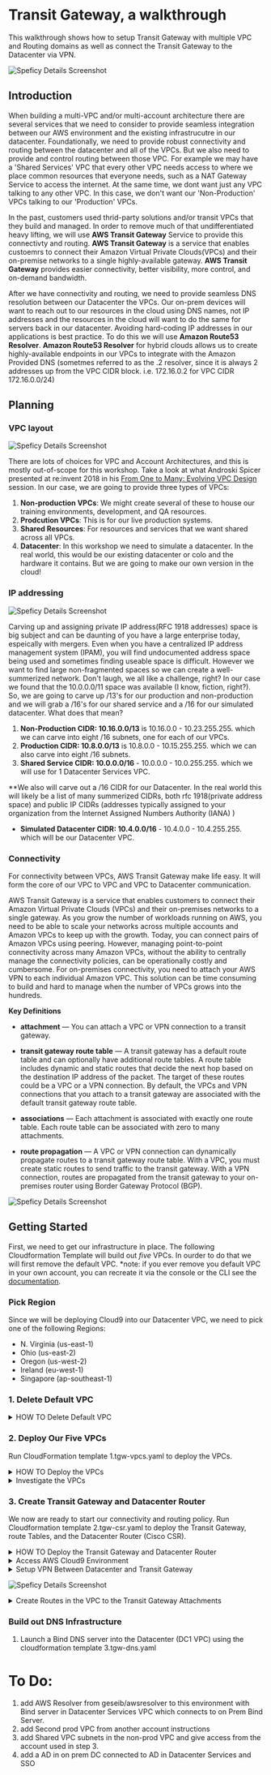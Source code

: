 # Transit Gateway, a walkthrough

This walkthrough shows how to setup Transit Gateway with multiple VPC and Routing domains as well as connect the Transit Gateway to the Datacenter via VPN.

![Speficy Details Screenshot](./images/hybrid-tgw-diagram.png)

## Introduction

When building a multi-VPC and/or multi-account architecture there are several services that we need to consider to provide seamless integration between our AWS environment and the existing infrastrucutre in our datacenter.
Foundationally, we need to provide robust connectivity and routing between the datacenter and all of the VPCs. But we also need to provide and control routing between those VPC. For example we may have a 'Shared Services' VPC that every other VPC needs access to where we place common resources that everyone needs, such as a NAT Gateway Service to access the internet. At the same time, we dont want just any VPC talking to any other VPC. In this case, we don't want our 'Non-Production' VPCs talking to our 'Production' VPCs.

In the past, customers used thrid-party solutions and/or transit VPCs that they build and managed. In order to remove much of that undifferentiated heavy lifting, we will use **AWS Transit Gateway** Service to provide this connectivty and routing. **AWS Transit Gateway** is a service that enables custoemrs to connect their Amazon Virtual Private Clouds(VPCs) and their on-premise networks to a single highly-available gateway. **AWS Transit Gateway** provides easier connectivity, better visibility, more control, and on-demand bandwidth.

After we have connectivity and routing, we need to provide seamless DNS resolution between our Datacenter the VPCs. Our on-prem devices will want to reach out to our resources in the cloud using DNS names, not IP addresses and the resources in the cloud will want to do the same for servers back in our datacenter. Avoiding hard-coding IP addresses in our applications is best practice. To do this we will use **Amazon Route53 Resolver**. **Amazon Route53 Resolver** for hybrid clouds allows us to create highly-available endpoints in our VPCs to integrate with the Amazon Provided DNS (sometmes referred to as the .2 resolver, since it is always 2 addresses up from the VPC CIDR block. i.e. 172.16.0.2 for VPC CIDR 172.16.0.0/24)

## Planning

### VPC layout

![Speficy Details Screenshot](./images/hybrid-vpcs-diagram.png)

There are lots of choices for VPC and Account Architectures, and this is mostly out-of-scope for this workshop. Take a look at what Androski Spicer presented at re:invent 2018 in his [From One to Many: Evolving VPC Design](https://www.youtube.com/watch?v=8K7GZFff_V0 "youtube video") session.
In our case, we are going to provide three types of VPCs:

1. **Non-production VPCs**: We might create several of these to house our training environments, development, and QA resources.
1. **Prodcution VPCs**: This is for our live production systems.
1. **Shared Resources**: For resources and services that we want shared across all VPCs.
1. **Datacenter**: In this workshop we need to simulate a datacenter. In the real world, this would be our existing datacenter or colo and the hardware it contains. But we are going to make our own version in the cloud!

### IP addressing

![Speficy Details Screenshot](./images/hybrid-subnets-diagram.png)

Carving up and assigning private IP address(RFC 1918 addresses) space is big subject and can be daunting of you have a large enterprise today, espeically with mergers. Even when you have a centralized IP address management system (IPAM), you will find undocumented address space being used and sometimes finding useable space is difficult. However we want to find large non-fragmented spaces so we can create a well-summerized network. Don't laugh, we all like a challenge, right?
In our case we found that the 10.0.0.0/11 space was available (I know, fiction, right?). So, we are going to carve up /13's for our production and non-production and we will grab a /16's for our shared service and a /16 for our simulated datacenter.
What does that mean?

1. **Non-Production CIDR: 10.16.0.0/13** is 10.16.0.0 - 10.23.255.255. which we can carve into eight /16 subnets, one for each of our VPCs.
1. **Production CIDR: 10.8.0.0/13** is 10.8.0.0 - 10.15.255.255. which we can also carve into eight /16 subnets.
1. **Shared Service CIDR: 10.0.0.0/16** - 10.0.0.0 - 10.0.255.255. which we will use for 1 Datacenter Services VPC.

\*\*We also will carve out a /16 CIDR for our Datacenter. In the real world this will likely be a list of many summerized CIDRs, both rfc 1918(private address space) and public IP CIDRs (addresses typically assigned to your organization from the Internet Assigned Numbers Authority (IANA) )

- **Simulated Datacenter CIDR: 10.4.0.0/16** - 10.4.0.0 - 10.4.255.255. which will be our Datacenter VPC.

### Connectivity

For connectivity between VPCs, AWS Transit Gateway make life easy. It will form the core of our VPC to VPC and VPC to Datacenter communication.

AWS Transit Gateway is a service that enables customers to connect their Amazon Virtual Private Clouds (VPCs) and their on-premises networks to a single gateway. As you grow the number of workloads running on AWS, you need to be able to scale your networks across multiple accounts and Amazon VPCs to keep up with the growth. Today, you can connect pairs of Amazon VPCs using peering. However, managing point-to-point connectivity across many Amazon VPCs, without the ability to centrally manage the connectivity policies, can be operationally costly and cumbersome. For on-premises connectivity, you need to attach your AWS VPN to each individual Amazon VPC. This solution can be time consuming to build and hard to manage when the number of VPCs grows into the hundreds.

**Key Definitions**

- **attachment** — You can attach a VPC or VPN connection to a transit gateway.

- **transit gateway route table** — A transit gateway has a default route table and can optionally have additional route tables. A route table includes dynamic and static routes that decide the next hop based on the destination IP address of the packet. The target of these routes could be a VPC or a VPN connection. By default, the VPCs and VPN connections that you attach to a transit gateway are associated with the default transit gateway route table.

- **associations** — Each attachment is associated with exactly one route table. Each route table can be associated with zero to many attachments.

- **route propagation** — A VPC or VPN connection can dynamically propagate routes to a transit gateway route table. With a VPC, you must create static routes to send traffic to the transit gateway. With a VPN connection, routes are propagated from the transit gateway to your on-premises router using Border Gateway Protocol (BGP).

![Speficy Details Screenshot](./images/hybrid-tgw-diagram.png)

## Getting Started

First, we need to get our infrastructure in place. The following Cloudformation Template will build out _five_ VPCs. In ourder to do that we will first remove the default VPC. \*note: if you ever remove you default VPC in your own account, you can recreate it via the console or the CLI see the [documentation](https://docs.aws.amazon.com/vpc/latest/userguide/default-vpc.html#create-default-vpc "AWS Default VPC Documentation").

### Pick Region

Since we will be deploying Cloud9 into our Datacenter VPC, we need to pick one of the following Regions:

- N. Virginia (us-east-1)
- Ohio (us-east-2)
- Oregon (us-west-2)
- Ireland (eu-west-1)
- Singapore (ap-southeast-1)

### 1. Delete Default VPC

<details>
<summary>HOW TO Delete Default VPC</summary><p>

1. In the AWS Management Console change to the region you plan to work in and change. This is in the upper right hand drop down menu.

1. In the AWS Management Console choose **Services** then select **VPC**.

1. From the left-hand menu select **Your VPCs**.

1. In the main panel, the checkbox next to only VPC (the default VPC) should be highlighted. You can verify this is the Default VPC by scrolling to the right. The _Default VPC_ column will be maked with **Yes**.

1. With our Default VPC checked select the **Actions** dropdown above it and select **Delete VPC**.

1. In the _Delete VPC_ Panel, check the box 'I Acknowledge that I want to delete my default VPC.' and click the **Delete VPC** button in the bottom right.

1. You should get a green highlighted Dialog stating 'The VPC was deleted' and you can click **Close**. _If it is red, then likely something is deployed into this VPC and you will have to remove those resources (could be EC2 instances, NAT Gateway, VPC endpoints, etc). You could also consider another region from the list above._

</p>
</details>

### 2. Deploy Our Five VPCs

Run CloudFormation template 1.tgw-vpcs.yaml to deploy the VPCs.

<details>
<summary>HOW TO Deploy the VPCs</summary><p>

1. In the AWS Management Console change to the region you are working in. This is in the upper right hand drop down menu.

1. In the AWS Management Console choose **Services** then select **CloudFormation**.

1. In the main panel select **Create Stack** in the upper right hand corner.<p>
   ![Create Stack button](./images/createStack.png)

1. Make sure **Template is ready** is selected from Prepare teplate options.

1. At the **Prerequisite - Prepare template** screen, for **template source** select **Upload a template file** and click **Choose file** from **Upload a Template file**. from your local files select **1.tgw-vpcs.yaml** and click **Open**.

1. Back at the **Prerequisite - Prepare template** screen, clcik **Next** in the lower right.

1. For the **Specify stack details** give the stack a name (be sure to record this, as you will need it later) and Select two Availability Zones (AZs) to deploy to. \*We will be deploying all of the VPCs in the same AZs, but that is not required. Click **Next**.
   ![Stack Parameters](./images/createStack-VPCparameters.png)

1. For **Configuration stack options** we dont need to change anything, so just click **Next** in the bottom right.

1. Scroll down to the bottom of the **Review name_of_youstack** and check the **I acknowledge that AWS CloudFormation might create IAM resources with custom names.** Click the **Create** button in the lower right.
   ![Create Stack](./images/createStack-VPCiam.png)

1. wait for the Stack to show **Create_Complete**.
   ![Stack Complete](./images/createStack-VPCComplete.png)

      </p>
      </details>

<details>
<summary>Investigate the VPCs</summary><p>

- Add steps to take a look at the Subnets, route tables, etc.
- Add steps for using session manager to access an EC2 instance. Talk about no Bastion etc.

</p>
</details>

### 3. Create Transit Gateway and Datacenter Router

We now are ready to start our connectivity and routing policy.
Run Cloudformation template 2.tgw-csr.yaml to deploy the Transit Gateway, route Tables, and the Datacenter Router (Cisco CSR).

<details>
<summary>HOW TO Deploy the Transit Gateway and Datacenter Router</summary><p>

1. In the AWS Management Console change to the region you are working in. This is in the upper right hand drop down menu.

1. In the AWS Management Console choose **Services** then select **EC2**.

1. From the left-hand menu select **Key Pairs**.

1. Click **Create Key Pair** in the main panel and give your new key a name. Click **Create**.

1. Save the keypair to your local machine for easy access later. \*note: We will need this key to access the Cisco CSR router that is in our Simulated Datacenter VPC\*\*.

1. In the AWS Management Console choose **Services** then select **Cloudformation**.

1. In the main panel select **Create Stack** in the upper right hand corner.<p>
   ![Create Stack button](./images/createStack.png)

1. Make sure **Template is ready** is selected from Prepare template options.

1. At the **Prerequisite - Prepare template** screen, for **template source** select **Upload a template file** and click **Choose file** from **Upload a Template file**. from your local files select **2.tgw-csr.yaml** and click **Open**.

1. Back at the **Prerequisite - Prepare template** screen, clcik **Next** in the lower right.

1. For the **Specify stack details** give the stack a name (compounded names work well. i.e. if the VPC stack abouve was named **TGW1** name this stack **TGW1-CSR**). and Select two Availability Zones (AZs) to deploy to. \*We will be deploying all of the VPCs in the same AZs, but that is not required. Click **Next**.
   ![Stack Parameters](./images/createStack-CSRparameters.png)

1. For **Configuration stack options** we dont need to change anything, so just click **Next** in the bottom right.

1. Scroll down to the bottom of the **Review name_of_youstack** and check the **I acknowledge the AWS CloudFormation might create IAM resourcfes with custom names.** Click the **Create** button in the lower right.
   ![Create Stack](./images/createStack-VPCiam.png)

1. wait for the Stack to show **Create_Complete**.
   ![Stack Complete](./images/createStack-CSRcomplete.png)

      </p>
      </details>

<details>
<summary>Access AWS Cloud9 Environment </summary><p>
- Add steps to take a look at the TGW, TGW route tables, TGW attachments.
- Add steps for accessing Cloud9.
1. In the AWS Management Console change to the region you are working in. This is in the upper right hand drop down menu.

1. In the AWS Management Console choose **Services** then select **Cloud9**.

1.From **Your Environments** page click the \*_Open IDE_ button on the Workshop Environment Box.
![Cloud 9 Environments](./images/cloud9-environments.png)

1. This will bring up the Cloud9 Console and download the github repo to your working folder.

1. From the **file** menu select **Upload Local Files...** and click **Select files** button, navigate to the key file you created earlier. _note: it should have a .pem extension_.
   ![Upload file to Cloud9](./images/cloud9-uploadfile.png)

1. In the main panelclick the + sign and launch a **New Terminal**. This is a bash shell on the Cloud9 Instance

1. move the key to the .ssh folder: mv _key_name_.pem ~/.ssh/.

1. secure the key file: chmod 400 ~/.ssh/_key_name_.pem

1.From another broswer tab, again navigate, Management Console choose **Services** then select **CloudFormation**.

1. From the EC2 Dashboard, select **Exports** in the left hand menu and find the export for ssh to the CSR: DC1-_stack-name_-CSR-VPC and copy the **Export value**
   ![ssh key and ssh to CSR](./images/cloudformation-csrssh.png)

1. Back on the **Cloud9** Browser tab paste this into the bash shell. Answer **yes** to the \*\*Are you sure you want to continue connectiong (yes/no)?

1. you now are connected to the Cisco CSR in the Datacenter VPC. We will be configuring the Cisco CSR.

1. Lets look at the Interfaces by typing a the #prompt: **show ip interface brief** or **sh ip int br** for short. You will see the GigabitEhternet1 which is the interface our ipsec tunnel were traverse.

1. Take a look at the route table on the CSR by typeing at the #prompt: **sh ip route**. You will see S\* 0.0.0.0/0 which is a static default route pointing to the 10.4.0.1 address. This is the local VPC router which will connect the Interface to the Internet Gateway and use an Elastic IP address (its the IP address you used in the SSH command above). This is a one-to-one mapping.

</p>
</details>

<details>
<summary>Setup VPN Between Datacenter and Transit Gateway</summary><p>
Ipsec tunnels can be setup over the internet or over Direct Connect (using a Public Virtual Interface). In this case we are connecting over the public backbone of AWS.
We will create two VPN tunnels from the Transit Gateway and connect them into a single instance of the Cisco CSR in the Datacenter. 
In a real production environment we would setup a second router for redundancy and for added bandwith setup multiple tunnels from each Cisco CSR (or whichever ipsec device you use). Each ipsec tunnel provides up to 1.25Gbps. This is called Equal cost multipath routing. On the AWS side, up to 50 parallel paths are supported. Many vendors support 4-8 ECMP paths, so check with your vendor)

1. In the AWS Management Console change to the region you are working in. This is in the upper right hand drop down menu.

1. In the AWS Management Console choose **Services** then select **VPC**.

1. From the menu on the left, Scroll down and select **Transit Gateway Attachments**.

1. You will see the VPC Attachments listed, but we want to add one to connect our Datacenter. Click the **Create Transit Gateway Attachment** button above the list.

1. Fill out the **Create Transit Gateway Attachment** form.

- **Transit Gateway ID** will have a name Tag matching your first Cloudformation Stack name.
- **Attachment Type** is **VPN**
- **Customer Gateway** (CGW) will be **Exisiting**. _note: the Cloudformation template created the CGW. it is the IP address of our Datacenter VPN device and in the lab matches the IP of the SSH command above._
- Leave **Routing options** set to **Dynamic(requires BGP)**. _note: BGP is required if you want traffic to balance across more than one VPN tunnel at a time (ECMP or Equal Cost Multipathing)_
- For **Inside IP CIDR for Tunnel 1** use **169.254.10.0/30** and **169.254.11.0/30** for CIDR.

- For **Pre-Shared Key for Tunnel 1** use **awsamazon**
- For **Inside IP CIDR for Tunnel 2** use **169.254.10.0/30** and **169.254.11.0/30** for CIDR.
- For **Pre-Shared Key for Tunnel 2** use **awsamazon**
- Once the page is filled out, click **Create attachment** at the bottom right.
  ![Create VPN Attachment](./images/tgw-createvpnattach.png)

1.  While we are on the **Transit Gateway Attachments** page, lets go back to the top and give the VPN connection a name. If you click the pencil that appear when you mouse over the **Name** column, you can enter a name. Be sure to click the _check_ mark to save the name.

1.  From the Menu on the Left Select **Site-to-Site VPN Connections**. From the main panel, you likely will see the VPN is in State **pending**. That fine. Lets take a look toward the bottom, and click the **Tunnel Details** tab. Record the two **Outside IP Address**es. We want to record them in the order of the one pairing up with the **Inside IP CIDR** range 169.254.**10**.0/30 first.

1.  From the Menu on the Left Select **Transit Gateway Route Tables**. From the table in the main panel select **Green Route Table**. Lets take a look toward the bottom, and click the **Associations** tab. Associations mean that traffic coming from the outside toward the Transit gateway will use this route table to know where the packet will go after routing through the TGW. _note: An attachment can only be Associated with one route table. But a route table can have multiple associations_. Here in the **Green Route Table**, We already have one association, The **Datacenter Services VPC**. Click **Create associations** in the **Associations** tab. From the drop-down list, select the vpn. _note:it should be the only one in the list without a **Association route table** ._ Click **Create assocation**.
    ![Associate VPN](./images/tgw-vpnassocationspending.png)

1.  While at the **Transit Gateway Route Tables**, take a look at the **Propagations** tab. These are the Resources that Dynamically inform the route table. An attachment can propigate to multiple route tables. For the Datacenter, we want to propagate to all of the route tables so the VPC asscoicated with each route table can route back to the datacenter. Lets start with the **Green Route Table**. We can see all of the VPCs are propagating their CIDR to the route table. Since the **Datacenter Services VPC** is also associated with this route table, we need to propagate the VPN routes to the **Green Route Table**.

1.  Repeat the above step on the propagations tab for the **Red Route Table** and the **Blue Route Table**.

1.  Take a look at each of the route tables and notice the tab **Routes**. You can see the routes that are propagated, as well as a static route table that was created for you by the Cloudformation template. That's the default route (0.0.0.0/0) that will direct traffic destined for the internet to the **Datacenter Services VPC** and ultimately through the NAT Gateway in that VPC. _note: there is also a route table with no name. This is the dafult route table. In this lab we do not intend to use the default route table_.

1.  Back on the Cloud9 browser tab, using the two VPN tunnel endpoint address generated from the step above, cd to tgwwalk on the Cloud9 bash console and run the bash script, ./createcsr.sh. _note: Be sure to put the address that lines up with Inside IP CIDR address 169.254.10.0/30 for ip1_.
    Example from Site-to-Site VPN
    ![VPN tunnel Addresses](./images/vpn-tunneladdresses.png)

    ```
    cd tgwwalk
    ##./createcsr.sh ip1 ip2 outputfile
    ./createcsr.sh 35.166.118.167 52.36.14.223 mycsrconfig.txt
    ```

    _note: AWS generates starter templates to assist with the configuration for the on-prem router. For your real world deployments, you can get a starter template from the console for various devices (Cisco, Juniper, Palo Alto, F5, Checkpoint, etc). Word of Caution is to look closely at the routing policy in the BGP section. you may not want to send a default route out. You likely also want to consider using a route filter to prevent certain routes from being propagated to you._

1.  On the left hand panel, the output file should be listed. You may have to open the tgwalk folder to see the txt file. Select all text (ctrl-a on pc/command-a on mac). Then copy the text to buffer (Select all text (ctrl-c on pc/command-c on mac))

1.  enter configuration mode, which will take you to a config prompt

    ```
    ip-10-4-0-17#conf t
    Enter configuration commands, one per line.  End with CNTL/Z.
    ip-10-4-0-17(config)#
    ```

1.  Once in Configuration mode _note: you should see (config)# prompt_, paste Select all text (ctrl-v on pc/command-v on mac) in the text from the outputfile created in step 4. This will slowly paste in the configuration file.

1.  if you are still at the (config)# or (config-router) prompt, type **end** and press enter.

1.  Now lets look at the new interfaces: **sh ip int br**. You should see new interfaces: Tunnel1 and Tunnel2 and they both should show up. \*note: if they do not chnage from down to up after a 2 minutes, likely casue is the ip addresses were flipped in the createcsr script.
    ![ssh key and ssh to CSR](./images/csr-showtunnel.png)

1.  Lets make sure we are seeing the routes on the Cisco CSR. first we can look at what BGP is seeing: **show ip bgp summary**. The most important thing to see is the State/PfxRcd (Prefixes received). If this is in Active or Idle (likely if neigbor statement is wrong: IP address, AS number) there is a configuration issue. What we want to see is a number. In fact if everything is setup correctly we should see 4 for each neighbor.

    ```
    ip-10-4-0-17#sh ip bgp summ
    BGP router identifier 169.254.10.2, local AS number 65001
    BGP table version is 6, main routing table version 6
    5 network entries using 1240 bytes of memory
    9 path entries using 1224 bytes of memory
    2/2 BGP path/bestpath attribute entries using 560 bytes of memory
    1 BGP AS-PATH entries using 24 bytes of memory
    0 BGP route-map cache entries using 0 bytes of memory
    0 BGP filter-list cache entries using 0 bytes of memory
    BGP using 3048 total bytes of memory
    BGP activity 5/0 prefixes, 9/0 paths, scan interval 60 secs

    Neighbor        V           AS MsgRcvd MsgSent   TblVer  InQ OutQ Up/Down  State/PfxRcd
    169.254.10.1    4        65000      40      43        6    0    0 00:06:03        4
    169.254.11.1    4        65000      40      44        6    0    0 00:06:04        4
    ip-10-4-0-17#
    ```

1.  We can also see what those routes are and how many paths we have with the **show ip routes** or **sh ip ro** command.

    ```
    ...<output omitted>
    Gateway of last resort is 10.4.0.1 to network 0.0.0.0

    S*    0.0.0.0/0 [1/0] via 10.4.0.1, GigabitEthernet1
          10.0.0.0/8 is variably subnetted, 7 subnets, 3 masks
    B        10.0.0.0/16 [20/100] via 169.254.11.1, 00:00:04
    S        10.4.0.0/16 is directly connected, GigabitEthernet1
    C        10.4.0.0/22 is directly connected, GigabitEthernet1
    L        10.4.0.17/32 is directly connected, GigabitEthernet1
    B        10.8.0.0/16 [20/100] via 169.254.11.1, 00:00:04
    B        10.16.0.0/16 [20/100] via 169.254.11.1, 00:00:04
    B        10.17.0.0/16 [20/100] via 169.254.11.1, 00:00:04
          169.254.0.0/16 is variably subnetted, 4 subnets, 2 masks
    C        169.254.10.0/30 is directly connected, Tunnel1
    L        169.254.10.2/32 is directly connected, Tunnel1
    C        169.254.11.0/30 is directly connected, Tunnel2
    L        169.254.11.2/32 is directly connected, Tunnel2
    ip-10-4-0-17#
    ```

1.  Notice that there is only one next-hop address fro each of the VPCs CIDRs. We can fix this by allow Equal Cost Multipathing (ECMP).
    Back in config mode we will add maximum-paths to 8:
    `ip-10-4-0-17# config t router bgp 65001 address-family-ipv4 maximum-paths 8 end`
    Now, run **sh ip ro** command again. See, both the tunnels are showing up!

          ```
          ...<output omitted>
          Gateway of last resort is 10.4.0.1 to network 0.0.0.0

          S*    0.0.0.0/0 [1/0] via 10.4.0.1, GigabitEthernet1
                10.0.0.0/8 is variably subnetted, 7 subnets, 3 masks
          B        10.0.0.0/16 [20/100] via 169.254.11.1, 00:00:13
                            [20/100] via 169.254.10.1, 00:00:13
          S        10.4.0.0/16 is directly connected, GigabitEthernet1
          C        10.4.0.0/22 is directly connected, GigabitEthernet1
          L        10.4.0.17/32 is directly connected, GigabitEthernet1
          B        10.8.0.0/16 [20/100] via 169.254.11.1, 00:00:13
                            [20/100] via 169.254.10.1, 00:00:13
          B        10.16.0.0/16 [20/100] via 169.254.11.1, 00:00:13
                            [20/100] via 169.254.10.1, 00:00:13
          B        10.17.0.0/16 [20/100] via 169.254.11.1, 00:00:13
                            [20/100] via 169.254.10.1, 00:00:13
                169.254.0.0/16 is variably subnetted, 4 subnets, 2 masks
          C        169.254.10.0/30 is directly connected, Tunnel1
          L        169.254.10.2/32 is directly connected, Tunnel1
          C        169.254.11.0/30 is directly connected, Tunnel2
          L        169.254.11.2/32 is directly connected, Tunnel2
          ip-10-4-0-17#
          ```

</p>
</details>

![Speficy Details Screenshot](./images/hybrid-routes-diagram.png)

   <details>
   <summary>Create Routes in the VPC to the Transit Gateway Attachments</summary><p>

While the CloudFormation Template created attachments to the VPCs and route tables for the transit gateway. We need to setup routing within the VPC. What traffic do we want going from each subnet to the Transit Gateway.

1. In the AWS Management Console change to the region you are working in. This is in the upper right hand drop down menu.

1. In the AWS Management Console choose **Services** then select **VPC**.

1. From the menu on the left, Scroll down and select **Route Tables**.

1. You will see the Route Tables listed in the main pane. Lets Start with NP1-_stack_name_-Private route table, Check the box next to it. Let take a look toward the the bottom of the paneland click the **Routes** tab. Currently, there is just one route, the local VPC route. Since the only way out is going to be the Transit Gateway, lets make our life simple and point a default route to the Transit Gateway Attachment. Click the **Edit Routes** in the **Routes** tab.

1. On the **Edit routes** page, Click the **Add route** button and enter a default route by setting the destination of **0.0.0.0/0**. In the Target drop-down, select **Transit Gateway** and pick your Transit Gateway create for this project. It should be the only one.
   ![Stack Complete](./images/vpc-defaultroute.png)

1. Repeat the above step for the following route tables:

- NP2-_stack_name_-Private
- P1-_stack_name_-Private
- DCS1-_stack_name_\_Private

1. For the **DCS1-_stack_name_-Public, where our NAT Gateway is, we need a special route. We already have a default route pointed at the Internet Gateway(IGW) to get to the internet, so we need a more specific route to route internally. Lets use the while rfc 1918 10.0.0.0/8 CIDR as that can only be internal. Follow the steps above for the **DCS1-_stack_name_-Public route table. Be sure not to alter the **0.0.0.0/0** route pointed to the IGW for this route table.

1. Beacuse the Cloudformation template setup a Security Group to allow ICMP traffic from 10.0.0.0/8, we should now be able to test pings from lots of place.

1. In the AWS Management Console choose **Services** then select **EC2**.

1. From the menu on the left, Scroll down and select **Instances**.

1. In the main pane, select an EC2 instance from the list and copy it ip address down. Repeat for as many as you would like to test connectivity. In particular we want to test to the P1 server. Remember, we do not want our non prod instances to be able to reach our production servers or vice-versa.

- You can also get a list of IPs using the AWS CLI which you can run from the Cloud9 Instance. Heres one that extracts out all of them. The 10.16.x.x is the NP1, the 10.8.x.x is the P1 instance.

```
 aws ec2 describe-instances | grep "PrivateIpAddress" | cut -d '"' -f 4 | awk 'NR == 0 || NR % 4 == 0'
```

1. In the AWS Management Console choose **Services** then select **Systems Manager**. Systems Manager Gain Operational Insight and Take Action on AWS Resources. We are going to take a look a just one of seven capabilites of Systems Manager.

1. From the menu on the left, Scroll down and select **Session Manager**. Session Manager allows us to use IAM role and policies to determine who has console access without having to manage ssh keys for our instances.

1. In the main pane, click the **Start sesssion** button. Pick an Instance to shell into. You will now enter a bash shell prompt for that instance.

1. Let Ping a server. Every one second or so, you should see a new line showing the reply and roundtrip time.

```ping 10.16.18.220
sh-4.2$ ping 10.16.18.220
PING 10.16.18.220 (10.16.18.220) 56(84) bytes of data.
64 bytes from 10.16.18.220: icmp_seq=1 ttl=254 time=1.09 ms
64 bytes from 10.16.18.220: icmp_seq=2 ttl=254 time=0.763 ms
64 bytes from 10.16.18.220: icmp_seq=3 ttl=254 time=0.807 ms
64 bytes from 10.16.18.220: icmp_seq=4 ttl=254 time=0.891 ms
64 bytes from 10.16.18.220: icmp_seq=5 ttl=254 time=0.736 ms
64 bytes from 10.16.18.220: icmp_seq=6 ttl=254 time=0.673 ms
64 bytes from 10.16.18.220: icmp_seq=7 ttl=254 time=0.806 ms
^C
--- 10.16.18.220 ping statistics ---
7 packets transmitted, 7 received, 0% packet loss, time 6042ms
rtt min/avg/max/mdev = 0.673/0.824/1.096/0.130 ms
```

1. If you tested between the P1 server and a NP1 or NP2 server, you should have also seen a reply ping. But thats not what we wanted. Take a look at the VPC route table, the Associated Transit Gateway Route table (_for P1 this should be Blue, for NP1 or NP2 this should be Red_) Follow the logic to understand whats going on.

 <details>
   <summary>SPOLIER Fixing Mysterious Prod to Non-Prod routing</summary><p>

      While we do not have a direct route between the Production and Non-Production VPCs we do have a gateway through the NAT Gateway in the **Datacenter Services VPC**. Let's fix this through a routing mechinism called Blackhole routing (sometimes refered to as null routing).

1. In the AWS Management Console choose **Services** then select **VPC**.

1. From the menu on the left, Scroll down and select **Transit Gateway Routes Tables**.

1. From the table in the main panel select **Blue Route Table**. Lets take a look toward the bottom, and click the **Routes** tab.

1. Take a look at the existing routes and see the 0.0.0.0/0 route that is sending data destined for the Non-prod address to the **Datacenter Services VPC**. Let's prevent that. Click the **Add route** button.

1. At the Create route screen, for the **CIDR** enter **10.16.0.0/13** and check the box next to **Blackhole**. This will drop any traffic destined for the Non-Production VPCs. This is because TGW looks for the most specific route that matches and the /13 is more specific than the /0 route.

   ![Blackhole route](./images/tgw-blackholeroute.png)

1. Go back to Session Manager and connect to the P1 server and re-attempt to ping the NP1 or NP2 servers. Pings should fail now.

1. be sure to repeat the blackhole route in the **Red Route Table** by creating a blackhole route for 10.8.0.0/13.

     </p>
     </details>

</p>
</details>

### Build out DNS Infrastructure

1. Launch a Bind DNS server into the Datacenter (DC1 VPC) using the cloudformation template 3.tgw-dns.yaml

# To Do:

1. add AWS Resolver from geseib/awsresolver to this environment with Bind server in Datacenter Services VPC which connects to on Prem Bind Server.
1. add Second prod VPC from another account instructions
1. add Shared VPC subnets in the non-prod VPC and give access from the account used in step 3.
1. add a AD in on prem DC connected to AD in Datacenter Services and SSO

